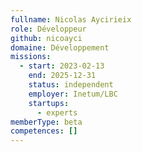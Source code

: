 ```yaml
---
fullname: Nicolas Aycirieix
role: Développeur
github: nicoayci
domaine: Développement
missions:
  - start: 2023-02-13
    end: 2025-12-31
    status: independent
    employer: Inetum/LBC
    startups:
      - experts
memberType: beta
competences: []
---
```

